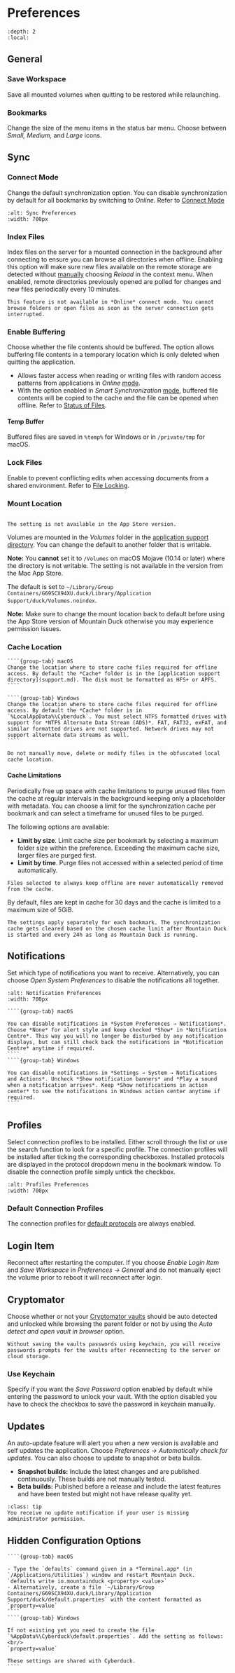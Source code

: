Preferences
====

```{contents} Content
:depth: 2
:local:
```

## General
### Save Workspace
Save all mounted volumes when quitting to be restored while relaunching.

### Bookmarks
Change the size of the menu items in the status bar menu. Choose between *Small, Medium,* and *Large* icons.

## Sync
### Connect Mode
Change the default synchronization option. You can disable synchronization by default for all bookmarks by switching to *Online*. Refer to [Connect Mode](interface.md#connect-mode)

```{image} _images/Sync_Preferences_Win.png
:alt: Sync Preferences
:width: 700px
```

### Index Files
Index files on the server for a mounted connection in the background after connecting to ensure you can browse all directories when offline. Enabling this option will make sure new files available on the remote storage are detected without [manually](interface.md#reload) choosing *Reload* in the context menu. When enabled, remote directories previously opened are polled for changes and new files periodically every 10 minutes. 

```{warning}
This feature is not available in *Online* connect mode. You cannot browse folders or open files as soon as the server connection gets interrupted.
```

### Enable Buffering
Choose whether the file contents should be buffered. The option allows buffering file contents in a temporary location which is only deleted when quitting the application.
- Allows faster access when reading or writing files with random access patterns from applications in _Online_ [mode](interface.md#connect-mode).
- With the option enabled in _Smart Synchronization_ [mode](interface.md#connect-mode), buffered file contents will be copied to the cache and the file can be opened when offline. Refer to [Status of Files](connect/sync.md#status-of-files).

#### Temp Buffer

Buffered files are saved in `%temp%` for Windows or in `/private/tmp` for macOS.

### Lock Files
Enable to prevent conflicting edits when accessing documents from a shared environment. Refer to [File Locking](locking.md).

### Mount Location 

```{attention} 

The setting is not available in the App Store version.
```

Volumes are mounted in the *Volumes* folder in the [application support directory](support.md). You can change the default to another folder that is writable.

**Note:** You **cannot** set it to `/Volumes` on macOS Mojave (10.14 or later) where the directory is not writable. The setting is not available in the version from the Mac App Store. 

The default is set to `~/Library/Group Containers/G69SCX94XU.duck/Library/Application Support/duck/Volumes.noindex`.

**Note:** Make sure to change the mount location back to default before using the App Store version of Mountain Duck otherwise you may experience permission issues.

### Cache Location

`````{tabs}
````{group-tab} macOS
Change the location where to store cache files required for offline access. By default the *Cache* folder is in the [application support directory](support.md). The disk must be formatted as HFS+ or APFS.
````

````{group-tab} Windows
Change the location where to store cache files required for offline access. By default the *Cache* folder is in `%LocalAppData%\Cyberduck`. You must select NTFS formatted drives with support for *NTFS Alternate Data Stream (ADS)*. FAT, FAT32, exFAT, and similar formatted drives are not supported. Network drives may not support alternate data streams as well.
````
`````

```{warning}
Do not manually move, delete or modify files in the obfuscated local cache location.
```

#### Cache Limitations

Periodically free up space with cache limitations to purge unused files from the cache at regular intervals in the background keeping only a placeholder with metadata. You can choose a limit for the synchronization cache per bookmark and can select a timeframe for unused files to be purged.

The following options are available:
- **Limit by size**. Limit cache size per bookmark by selecting a maximum folder size within the preference. Exceeding the maximum cache size, larger files are purged first.
- **Limit by time**. Purge files not accessed within a selected period of time automatically.

```{tip}
Files selected to always keep offline are never automatically removed from the cache.
```

By default, files are kept in cache for 30 days and the cache is limited to a maximum size of 5GiB.

```{attention}
The settings apply separately for each bookmark. The synchronization cache gets cleared based on the chosen cache limit after Mountain Duck is started and every 24h as long as Mountain Duck is running.
```

## Notifications

Set which type of notifications you want to receive. Alternatively, you can choose *Open System Preferences* to disable the notifications all together. 

```{image} _images/Notification_Preferences.png
:alt: Notification Preferences
:width: 700px
```

`````{tabs}
````{group-tab} macOS

You can disable notifications in *System Preferences → Notifications*. Choose *None* for alert style and keep checked *Show* in *Notification Centre*. This way you will no longer be disturbed by any notification displays, but can still check back the notifications in *Notification Centre* anytime if required.
````
````{group-tab} Windows

You can disable notifications in *Settings → System → Notifications and Actions*. Uncheck *Show notification banners* and *Play a sound when a notification arrives*. Keep *Show notifications in action center* to see the notifications in Windows action center anytime if required.
````
`````

## Profiles
Select connection profiles to be installed. Either scroll through the list or use the search function to look for a specific profile. The connection profiles will be installed after ticking the corresponding checkboxes. Installed protocols are displayed in the protocol dropdown menu in the bookmark window. To disable the connection profile simply untick the checkbox. 

```{image} _images/Profiles_Preferences.png
:alt: Profiles Preferences
:width: 700px
```

### Default Connection Profiles
The connection profiles for [default protocols](../protocols/index.md) are always enabled.

## Login Item
Reconnect after restarting the computer. If you choose *Enable Login Item* and *Save Workspace* in *Preferences → General* and do not manually eject the volume prior to reboot it will reconnect after login.

## Cryptomator
Choose whether or not your [Cryptomator vaults](../cryptomator/index.md) should be auto detected and unlocked while browsing the parent folder or not by using the *Auto detect and open vault in browser* option.

```{note}
Without saving the vaults passwords using keychain, you will receive passwords prompts for the vaults after reconnecting to the server or cloud storage.
``` 

### Use Keychain
Specify if you want the *Save Password* option enabled by default while entering the password to unlock your vault. With the option disabled you have to check the checkbox to save the password in keychain manually. 

## Updates
An auto-update feature will alert you when a new version is available and self updates the application. Choose *Preferences → Automatically check for updates*. You can also choose to update to snapshot or beta builds.

- **Snapshot builds:** Include the latest changes and are published continuously. These builds are not manually tested.
- **Beta builds:** Published before a release and include the latest features and have been tested but might not have release quality yet.

```{admonition} Windows only
:class: tip
You receive no update notification if your user is missing administrator permission.
```

## Hidden Configuration Options

`````{tabs}
````{group-tab} macOS

- Type the `defaults` command given in a *Terminal.app* (in `/Applications/Utilities`) window and restart Mountain Duck.
`defaults write io.mountainduck <property> <value>`
- Alternatively, create a file `~/Library/Group Containers/G69SCX94XU.duck/Library/Application Support/duck/default.properties` with the content formatted as `property=value`
````
````{group-tab} Windows

If not existing yet you need to create the file `%AppData%\Cyberduck\default.properties`. Add the setting as follows:<br/>
`property=value`

These settings are shared with Cyberduck.
````

`````